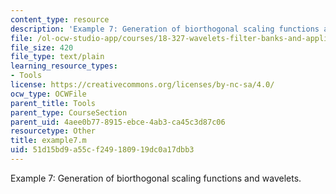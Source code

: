 ```yaml
---
content_type: resource
description: 'Example 7: Generation of biorthogonal scaling functions and wavelets.'
file: /ol-ocw-studio-app/courses/18-327-wavelets-filter-banks-and-applications-spring-2003/51d15bd9a55cf249180919dc0a17dbb3_example7.m
file_size: 420
file_type: text/plain
learning_resource_types:
- Tools
license: https://creativecommons.org/licenses/by-nc-sa/4.0/
ocw_type: OCWFile
parent_title: Tools
parent_type: CourseSection
parent_uid: 4aee0b77-8915-ebce-4ab3-ca45c3d87c06
resourcetype: Other
title: example7.m
uid: 51d15bd9-a55c-f249-1809-19dc0a17dbb3
---
```

Example 7: Generation of biorthogonal scaling functions and wavelets.